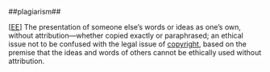 ##plagiarism##

\[[EE](SOURCES.md#EE)\]  The presentation of someone else’s words or ideas as one’s own, without attribution—whether copied exactly or paraphrased; an ethical issue not to be confused with the legal issue of [copyright](copyright.md), based on the premise that the ideas and words of others cannot be ethically used without attribution.
